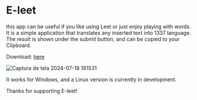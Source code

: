 # E-leet
this app can be useful if you like using Leet or just enjoy playing with words. It is a simple application that translates any inserted text into 1337 language.
The result is shown under the submit button, and can be copied to your Clipboard. 

Download: [here](https://github.com/GabrielCamara3526/E-leet/releases)

![Captura de tela 2024-07-18 161531](https://github.com/user-attachments/assets/cda3024f-7990-4289-9c6e-f58d8b55a189)

It works for Windows, and a Linux version is currently in development.

Thanks for supporting E-leet!
